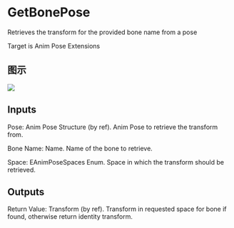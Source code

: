 # GetBonePose

Retrieves the transform for the provided bone name from a pose

Target is Anim Pose Extensions

## 图示

![]($-20221218-17503228.png)

## Inputs

Pose: Anim Pose Structure (by ref). Anim Pose to retrieve the transform from.

Bone Name: Name. Name of the bone to retrieve.

Space: EAnimPoseSpaces Enum. Space in which the transform should be retrieved.  

## Outputs

Return Value: Transform (by ref). Transform in requested space for bone if found, otherwise return identity transform.

